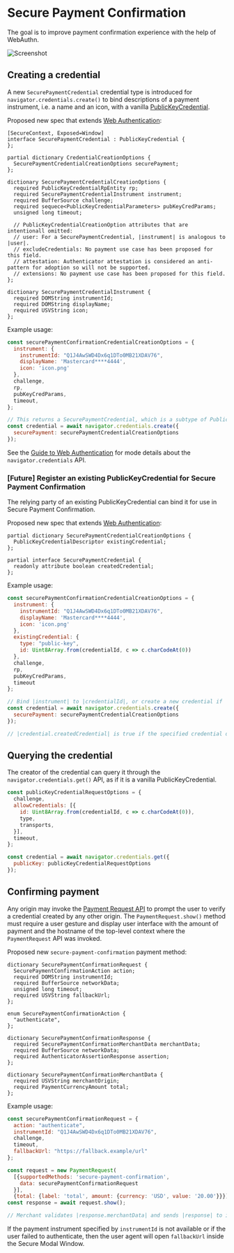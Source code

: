 # Secure Payment Confirmation

The goal is to improve payment confirmation experience with the help of WebAuthn.

![Screenshot](https://raw.githubusercontent.com/rsolomakhin/secure-payment-confirmation/master/payment.png)

## Creating a credential

A new `SecurePaymentCredential` credential type is introduced for `navigator.credentials.create()` to bind descriptions of a payment instrument, i.e. a name and an icon, with a vanilla [PublicKeyCredential].

Proposed new spec that extends [Web Authentication]:
```webidl
[SecureContext, Exposed=Window]
interface SecurePaymentCredential : PublicKeyCredential {
};

partial dictionary CredentialCreationOptions {
  SecurePaymentCredentialCreationOptions securePayment;
};

dictionary SecurePaymentCredentialCreationOptions {
  required PublicKeyCredentialRpEntity rp;
  required SecurePaymentCredentialInstrument instrument;
  required BufferSource challenge;
  required sequece<PublicKeyCredentialParameters> pubKeyCredParams;
  unsigned long timeout;
  
  // PublicKeyCredentialCreationOption attributes that are intentionall omitted:
  // user: For a SecurePaymentCredential, |instrument| is analogous to |user|.
  // excludeCredentials: No payment use case has been proposed for this field.
  // attestation: Authenticator attestation is considered an anti-pattern for adoption so will not be supported.
  // extensions: No payment use case has been proposed for this field.
};

dictionary SecurePaymentCredentialInstrument {
  required DOMString instrumentId;
  required DOMString displayName;
  required USVString icon;
};
```

Example usage:
```javascript
const securePaymentConfirmationCredentialCreationOptions = {
  instrument: {
    instrumentId: "Q1J4AwSWD4Dx6q1DTo0MB21XDAV76",
    displayName: 'Mastercard****4444',
    icon: 'icon.png'
  },
  challenge,
  rp,
  pubKeyCredParams,
  timeout,
};

// This returns a SecurePaymentCredential, which is a subtype of PublicKeyCredential.
const credential = await navigator.credentials.create({
  securePayment: securePaymentCredentialCreationOptions
});
```

See the [Guide to Web Authentication](https://webauthn.guide/) for mode details about the `navigator.credentials` API.

### [Future] Register an existing PublicKeyCredential for Secure Payment Confirmation

The relying party of an existing PublicKeyCredential can bind it for use in Secure Payment Confirmation.

Proposed new spec that extends [Web Authentication]:
```webidl
partial dictionary SecurePaymentCredentialCreationOptions {
  PublicKeyCredentialDescriptor existingCredential;
};

partial interface SecurePaymentCredential {
  readonly attribute boolean createdCredential;
};
```

Example usage:
```javascript
const securePaymentConfirmationCredentialCreationOptions = {
  instrument: {
    instrumentId: "Q1J4AwSWD4Dx6q1DTo0MB21XDAV76",
    displayName: 'Mastercard****4444',
    icon: 'icon.png'
  },
  existingCredential: {
    type: "public-key",
    id: Uint8Array.from(credentialId, c => c.charCodeAt(0))
  },
  challenge,
  rp,
  pubKeyCredParams,
  timeout
};

// Bind |instrument| to |credentialId|, or create a new credential if |credentialId| doesn't exist.
const credential = await navigator.credentials.create({
  securePayment: securePaymentCredentialCreationOptions
});

// |credential.createdCredential| is true if the specified credential does not exist and a new one is created instead.
```


## Querying the credential

The creator of the credential can query it through the `navigator.credentials.get()` API, as if it is a vanilla PublicKeyCredential.

```javascript
const publicKeyCredentialRequestOptions = {
  challenge,
  allowCredentials: [{
    id: Uint8Array.from(credentialId, c => c.charCodeAt(0)),
    type,
    transports,
  }],
  timeout,
};

const credential = await navigator.credentials.get({
  publicKey: publicKeyCredentialRequestOptions
});
```

## Confirming payment

Any origin may invoke the [Payment Request API](https://w3c.github.io/payment-request/) to prompt the user to verify a credential created by any other origin. The `PaymentRequest.show()` method must require a user gesture and display user interface with the amount of payment and the hostname of the top-level context where the `PaymentRequest` API was invoked.

Proposed new `secure-payment-confirmation` payment method:

```webidl
dictionary SecurePaymentConfirmationRequest {
  SecurePaymentConfirmationAction action;
  required DOMString instrumentId;
  required BufferSource networkData;
  unsigned long timeout;
  required USVString fallbackUrl;
};

enum SecurePaymentConfirmationAction {
  "authenticate",
};

dictionary SecurePaymentConfirmationResponse {
  required SecurePaymentConfirmationMerchantData merchantData;
  required BufferSource networkData;
  required AuthenticatorAssertionResponse assertion;
};

dictionary SecurePaymentConfirmationMerchantData {
  required USVString merchantOrigin;
  required PaymentCurrencyAmount total;
};
```

Example usage:

```javascript
const securePaymentConfirmationRequest = {
  action: "authenticate",
  instrumentId: "Q1J4AwSWD4Dx6q1DTo0MB21XDAV76",
  challenge,
  timeout,
  fallbackUrl: "https://fallback.example/url"
};

const request = new PaymentRequest(
  [{supportedMethods: 'secure-payment-confirmation',
    data: securePaymentConfirmationRequest
  }],
  {total: {label: 'total', amount: {currency: 'USD', value: '20.00'}}});
const response = await request.show();

// Merchant validates |response.merchantData| and sends |response| to issuer for authentication.
```

If the payment instrument specified by `instrumentId` is not available or if the user failed to authenticate, then the
user agent will open `fallbackUrl` inside the Secure Modal Window.

[PublicKeyCredential]: https://www.w3.org/TR/webauthn/#iface-pkcredential
[Web Authentication]: https://www.w3.org/TR/webauthn/
